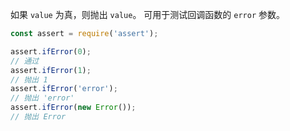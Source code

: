 <!-- YAML
added: v0.1.97
-->

如果 `value` 为真，则抛出 `value`。
可用于测试回调函数的 `error` 参数。

```js
const assert = require('assert');

assert.ifError(0);
// 通过
assert.ifError(1);
// 抛出 1
assert.ifError('error');
// 抛出 'error'
assert.ifError(new Error());
// 抛出 Error
```

